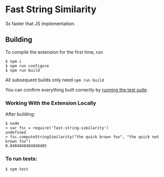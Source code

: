 # Fast String Similarity

3x faster that JS implementation.

## Building

To compile the extension for the first time, run

```
$ npm i
$ npm run configure
$ npm run build
```

All subsequent builds only need `npm run build`

You can confirm everything built correctly by [running the test suite](#to-run-tests).

### Working With the Extension Locally

After building:

```node
$ node
> var fsc = require('fast-string-similarity')
undefined
> fsc.computeStringSimilarity("the quick brown fox", "the quick not brown fox")
0.8484848484848485
```

### To run tests:

```
$ npm test
```
